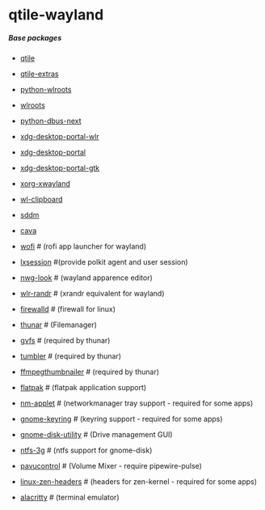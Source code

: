 # qtile-wayland

##### Base packages ####

- [qtile]()
- [qtile-extras]()
- [python-wlroots]()
- [wlroots]()
- [python-dbus-next]()
- [xdg-desktop-portal-wlr]()
- [xdg-desktop-portal]()
- [xdg-desktop-portal-gtk]()
- [xorg-xwayland]()
- [wl-clipboard]()
- [sddm]()
- [cava]()
- [wofi]() # (rofi app launcher for wayland)



- [lxsession]() #(provide polkit agent and user session)
- [nwg-look]()  # (wayland apparence editor)
- [wlr-randr]() # (xrandr equivalent for wayland)
- [firewalld]() # (firewall for linux)
- [thunar]() # (Filemanager)
- [gvfs]() # (required by thunar)
- [tumbler]() # (required by thunar)
- [ffmpegthumbnailer]() # (required by thunar)
- [flatpak]() # (flatpak application support)
- [nm-applet]() # (networkmanager tray support - required for some apps)
- [gnome-keyring]() # (keyring support - required for some apps)
- [gnome-disk-utility]() # (Drive management GUI)
- [ntfs-3g]() # (ntfs support for gnome-disk)
- [pavucontrol]() # (Volume Mixer - require pipewire-pulse)
- [linux-zen-headers]() # (headers for zen-kernel - required for some apps)
- [alacritty]() # (terminal emulator)
